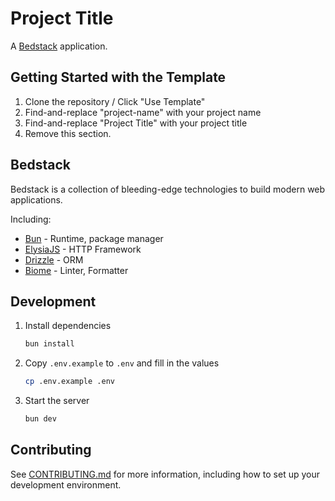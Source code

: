 # Project Title

A [Bedstack](https://github.com/bedtime-coders/bedstack) application.

## Getting Started with the Template

1. Clone the repository / Click "Use Template"
2. Find-and-replace "project-name" with your project name
3. Find-and-replace "Project Title" with your project title
4. Remove this section.

## Bedstack

Bedstack is a collection of bleeding-edge technologies to build modern web applications.

Including:

- [Bun](https://bun.sh) - Runtime, package manager
- [ElysiaJS](https://elysiajs.com) - HTTP Framework
- [Drizzle](https://orm.drizzle.team) - ORM
- [Biome](https://biomejs.dev) - Linter, Formatter

## Development

1. Install dependencies

   ```bash
   bun install
   ```

2. Copy `.env.example` to `.env` and fill in the values

   ```bash
   cp .env.example .env
   ```

3. Start the server

   ```bash
   bun dev
   ```

## Contributing

See [CONTRIBUTING.md](./CONTRIBUTING.md) for more information, including how to set up your development environment.
